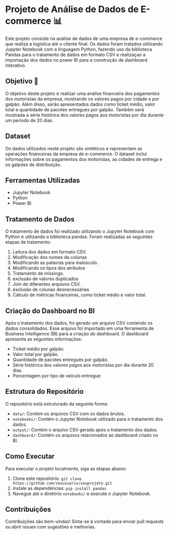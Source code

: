  # Projeto de Análise de Dados de E-commerce 📊

Este projeto consiste na análise de dados de uma empresa de e-commerce que realiza a logística até o cliente final. 
Os dados foram tratados utilizando Jupyter Notebook com a linguagem Python, 
fazendo uso da biblioteca Pandas para o tratamento de dados em formato CSV e realizaçao a importação dos dados
no power BI para a construção de dashboard interativo.

## Objetivo 🎯

O objetivo deste projeto é realizar uma análise financeira dos pagamentos dos motoristas da empresa, mostrando os valores pagos por cidade e por galpão. Além disso, serão apresentados dados como ticket médio, valor total e quantidade de pacotes entregues por galpão. Também será mostrada a série histórica dos valores pagos aos motoristas por dia durante um período de 20 dias.

## Dataset

Os dados utilizados neste projeto são sintéticos e representam as operações financeiras da empresa de e-commerce. O dataset inclui informações sobre os pagamentos dos motoristas, as cidades de entrega e os galpões de distribuição.

## Ferramentas Utilizadas

- Jupyter Notebook
- Python
- Power BI

## Tratamento de Dados

O tratamento de dados foi realizado utilizando o Jupyter Notebook com Python e utilizando a biblioteca pandas. Foram realizadas as seguintes etapas de tratamento:

1. Leitura dos dados em formato CSV.
2. Modificação dos nomes da colunas
3. Modificando as palavras para maiúsculo.
4. Modificando os tipos dos atributos
5. Tratamento de missings.
6. exclusão de valores duplicados 
7. Join de diferentes arquivos CSV.
8. exclusão de colunas desnecessárias
9. Cálculo de métricas financeiras, como ticket médio e valor total.
   

## Criação do Dashboard no BI

Após o tratamento dos dados, foi gerado um arquivo CSV contendo os dados consolidados. Esse arquivo foi importado em uma ferramenta de Business Intelligence (BI) para a criação do dashboard. O dashboard apresenta as seguintes informações:

- Ticket médio por galpão.
- Valor total por galpão.
- Quantidade de pacotes entregues por galpão.
- Série histórica dos valores pagos aos motoristas por dia durante 20 dias.
- Porcentagem por tipo de veículo entregue

## Estrutura do Repositório

O repositório está estruturado da seguinte forma:

- `data/`: Contém os arquivos CSV com os dados brutos.
- `notebooks/`: Contém o Jupyter Notebook utilizado para o tratamento dos dados.
- `output/`: Contém o arquivo CSV gerado após o tratamento dos dados.
- `dashboard/`: Contém os arquivos relacionados ao dashboard criado no BI.

## Como Executar

Para executar o projeto localmente, siga as etapas abaixo:

1. Clone este repositório: `git clone https://github.com/seuusuario/seuprojeto.git`
2. Instale as dependências: `pip install pandas`
3. Navegue até o diretório `notebooks/` e execute o Jupyter Notebook.

## Contribuições

Contribuições são bem-vindas! Sinta-se à vontade para enviar pull requests ou abrir issues com sugestões e melhorias.

